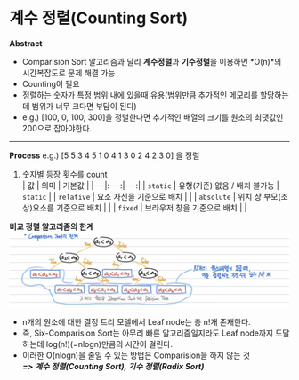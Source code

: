 # 계수 정렬(Counting Sort)
**Abstract**
  - Comparision Sort 알고리즘과 달리 **계수정렬**과 **기수정렬**을 이용하면 *O(n)*의 시간복잡도로 문제 해결 가능
  - Counting이 필요
  - 정렬하는 숫자가 특정 범위 내에 있을때 유용(범위만큼 추가적인 메모리를 할당하는데 범위가 너무 크다면 부담이 된다)
  - e.g.) [100, 0, 100, 300]을 정렬한다면 추가적인 배열의 크기를 원소의 최댓값인 200으로 잡아야한다. 
___
**Process**
  e.g.) [5 5 3 4 5 1 0 4 1 3 0 2 4 2 3 0] 을 정렬
  1. 숫자별 등장 횟수를 count  
| 값 | 의미 | 기본값 |
|---|:---:|---:|
| `static` | 유형(기준) 없음 / 배치 불가능 | `static` |
| `relative` | 요소 자신을 기준으로 배치 |  |
| `absolute` | 위치 상 부모(조상)요소를 기준으로 배치 |  |
| `fixed` | 브라우저 창을 기준으로 배치 |  |


**비교 정렬 알고리즘의 한계**
![ComparsionSortDevisionTreeModel](./images/ComparsionSortDevisionTreeModel.jpg)
  - n개의 원소에 대한 결정 트리 모델에서 Leaf node는 총 n!개 존재한다.
  - 즉, Six-Comparision Sort는 아무리 빠른 알고리즘일지라도 Leaf node까지 도달하는데 log(n!)(=nlogn)만큼의 시간이 걸린다.
  - 이러한 O(nlogn)을 줄일 수 있는 방법은 Comparision을 하지 않는 것  
  **_=> 계수 정렬(Counting Sort), 기수 정렬(Radix Sort)_**
